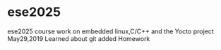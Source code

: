 # ese2025
ese2025 course work on embedded linux,C/C++ and the Yocto project
May29,2019  Learned about git
added Homework
